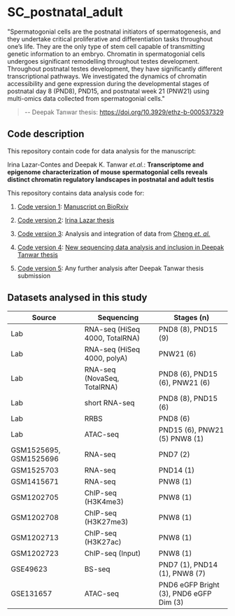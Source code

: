 # SC_postnatal_adult

"Spermatogonial cells are the postnatal initiators of spermatogenesis, and they undertake critical proliferative and differentiation tasks throughout one’s life. They are the only type of stem cell capable of transmitting genetic information to an embryo. Chromatin in spermatogonial cells undergoes significant remodelling throughout testes development. Throughout postnatal testes development, they have significantly different transcriptional pathways. We investigated the dynamics of chromatin accessibility and gene expression during the developmental stages of postnatal day 8 (PND8), PND15, and postnatal week 21 (PNW21) using multi-omics data collected from spermatogonial cells."

> -- Deepak Tanwar thesis: https://doi.org/10.3929/ethz-b-000537329

## Code description

This repository contain code for data analysis for the manuscript:

Irina Lazar-Contes and Deepak K. Tanwar _et.al._: **Transcriptome and epigenome characterization of mouse spermatogonial cells reveals distinct chromatin regulatory landscapes in postnatal and adult testis**

This repository contains data analysis code for:

1. [Code version 1](https://github.com/mansuylab/SC_postnatal_adult/tree/bioRxiv_v1): [Manuscript on BioRxiv](https://doi.org/10.1101/2020.08.20.259374)

2. [Code version 2](https://github.com/mansuylab/SC_postnatal_adult/tree/dcc599d462ab87886773265e735e23fe3e27fccb): [Irina Lazar thesis](https://doi.org/10.3929/ethz-b-000501023)

3. [Code version 3](https://github.com/mansuylab/SC_postnatal_adult/tree/44ac9290c40b992258da9af842af7b1225975f70): Analysis and integration of data from [Cheng _et. al._](https://doi.org/10.1016/j.isci.2020.101596)

4. [Code version 4](https://github.com/mansuylab/SC_postnatal_adult/tree/thesis_manuscript): [New sequencing data analysis and inclusion in Deepak Tanwar thesis](https://doi.org/10.3929/ethz-b-000537329)

5. [Code version 5](https://github.com/mansuylab/SC_postnatal_adult/tree/deepak): Any further analysis after Deepak Tanwar thesis submission

## Datasets analysed in this study

|Source | Sequencing | Stages (n)
|---|---|---|
Lab | RNA-seq (HiSeq 4000, TotalRNA) | PND8 (8), PND15 (9)
Lab | RNA-seq (HiSeq 4000, polyA) | PNW21 (6)
Lab | RNA-seq (NovaSeq, TotalRNA) | PND8 (6), PND15 (6), PNW21 (6)
Lab | short RNA-seq | PND8 (8), PND15 (6)
Lab | RRBS | PND8 (6)
Lab | ATAC-seq | PND15 (6), PNW21 (5) PNW8 (1)
GSM1525695, GSM1525696 | RNA-seq | PND7 (2)
GSM1525703 | RNA-seq | PND14 (1)
GSM1415671 | RNA-seq | PNW8 (1)
GSM1202705 | ChIP-seq (H3K4me3) | PNW8 (1)
GSM1202708 | ChIP-seq (H3K27me3) | PNW8 (1)
GSM1202713 | ChIP-seq (H3K27ac) | PNW8 (1)
GSM1202723 | ChIP-seq (Input) | PNW8 (1)
GSE49623 | BS-seq | PND7 (1), PND14 (1), PNW8 (7)
GSE131657 | ATAC-seq | PND6 eGFP Bright (3), PND6 eGFP Dim (3)
